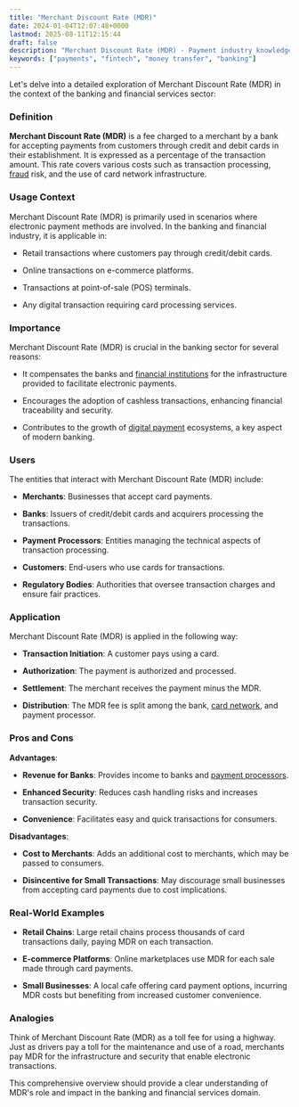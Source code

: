 ```yaml
---
title: "Merchant Discount Rate (MDR)"
date: 2024-01-04T12:07:48+0000
lastmod: 2025-08-11T12:15:44
draft: false
description: "Merchant Discount Rate (MDR) - Payment industry knowledge and insights"
keywords: ["payments", "fintech", "money transfer", "banking"]
---
```


Let's delve into a detailed exploration of Merchant Discount Rate (MDR) in the context of the banking and financial services sector:

### Definition

**Merchant Discount Rate (MDR)** is a fee charged to a merchant by a bank for accepting payments from customers through credit and debit cards in their establishment. It is expressed as a percentage of the transaction amount. This rate covers various costs such as transaction processing, [fraud](https://faisalkhanllc.xyz/resources/payments-wiki/f/fraud/) risk, and the use of card network infrastructure.

### Usage Context

Merchant Discount Rate (MDR) is primarily used in scenarios where electronic payment methods are involved. In the banking and financial industry, it is applicable in:

- Retail transactions where customers pay through credit/debit cards.

- Online transactions on e-commerce platforms.

- Transactions at point-of-sale (POS) terminals.

- Any digital transaction requiring card processing services.

### Importance

Merchant Discount Rate (MDR) is crucial in the banking sector for several reasons:

- It compensates the banks and [financial institutions](https://faisalkhanllc.xyz/resources/payments-wiki/f/financial-institution-fi/) for the infrastructure provided to facilitate electronic payments.

- Encourages the adoption of cashless transactions, enhancing financial traceability and security.

- Contributes to the growth of [digital payment](https://faisalkhanllc.xyz/resources/payments-wiki/d/digital-payment-tokens/) ecosystems, a key aspect of modern banking.

### Users

The entities that interact with Merchant Discount Rate (MDR) include:

- **Merchants**: Businesses that accept card payments.

- **Banks**: Issuers of credit/debit cards and acquirers processing the transactions.

- **Payment Processors**: Entities managing the technical aspects of transaction processing.

- **Customers**: End-users who use cards for transactions.

- **Regulatory Bodies**: Authorities that oversee transaction charges and ensure fair practices.

### Application

Merchant Discount Rate (MDR) is applied in the following way:

- **Transaction Initiation**: A customer pays using a card.

- **Authorization**: The payment is authorized and processed.

- **Settlement**: The merchant receives the payment minus the MDR.

- **Distribution**: The MDR fee is split among the bank, [card network](https://faisalkhanllc.xyz/resources/payments-wiki/c/card-networks/), and payment processor.

### Pros and Cons

**Advantages**:

- **Revenue for Banks**: Provides income to banks and [payment processors](https://faisalkhanllc.xyz/resources/payments-wiki/p/payment-processor/).

- **Enhanced Security**: Reduces cash handling risks and increases transaction security.

- **Convenience**: Facilitates easy and quick transactions for consumers.

**Disadvantages**:

- **Cost to Merchants**: Adds an additional cost to merchants, which may be passed to consumers.

- **Disincentive for Small Transactions**: May discourage small businesses from accepting card payments due to cost implications.

### Real-World Examples

- **Retail Chains**: Large retail chains process thousands of card transactions daily, paying MDR on each transaction.

- **E-commerce Platforms**: Online marketplaces use MDR for each sale made through card payments.

- **Small Businesses**: A local cafe offering card payment options, incurring MDR costs but benefiting from increased customer convenience.

### Analogies

Think of Merchant Discount Rate (MDR) as a toll fee for using a highway. Just as drivers pay a toll for the maintenance and use of a road, merchants pay MDR for the infrastructure and security that enable electronic transactions.

This comprehensive overview should provide a clear understanding of MDR's role and impact in the banking and financial services domain.